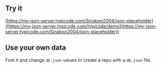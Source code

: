 ## Try it

[https://my-json-server.typicode.com/Sinabon2004/json-placeholder]([https://my-json-server.typicode.com/typicode/demo](https://my-json-server.typicode.com/Sinabon2004/json-placeholder))

## Use your own data

Fork it and change `db.json` values or create a repo with a `db.json` file.
